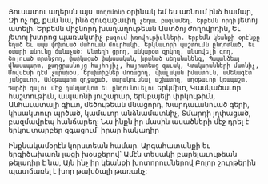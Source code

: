 
Յուսատու աղերսն այս` Սողոմոնի` օրինակ եմ ես
առնում ինձ համար,
Զի ոչ ոք, քան նա, ինձ զուգաշաւիղ` չեղաւ
բազմամեղ.
Երբեմն որդի` յետոյ ատելի.
Երբեմն միջնորդ խաղաղութեան
Աստծոյ ժողովրդին,
Եւ յետոյ խտրոց պառակտիչ` բազում
խռովութիւնների.
Երբեմն կեանքի օրէնքը եղած եւ ապա փոխուած
մահուան մուրհակի.
Երկնաւորի պաշտումն ընդոտնած, եւ օտարի
անունը ճանաչած:
Անտեղի ցրող, անկարօտ զրկող, անսովելի գող,
Շոյուած տրտնջող, փափկացած փախստական,
խրտնած սեղանանենգ,
Պապանձեալ վնասապարտ, քաղցրասնոյց
հայհոյիչ, հայրատեաց զաւակ,
Կտակարանների մատնիչ, Մովսէսի դէմ
չարախօս,
Երախտիքներ մոռացող, սխալական իմաստուն,
ամենագէտ յանցաւոր,
Ամօթապարտ զղջացած, տարակուսեալ
աշխատող, աղօթաւոր կռապաշտ,
Դարձի գալու մէջ դանդաղկոտ եւ ընդունուելու`
երկմիտ,
Կասկածաւոր հաշտութիւն, ապառնի յուշարար,
երկբայելի փրկութիւն,
Անհաւատալի գիւտ, մեծութեան մնացորդ,
Խարդաւանուած գերի, կիսակտուր պրծած,
կամաւոր անձնամատնիչ,
Տմարդի յղփացած, բազմավրէպ հանճարեղ:
Նա ինքն իր մասին ասածների մէջ դրել է երկու
տարբեր զգացում` իրար հակադիր


Ինքնակամօրէն կորստեան համար.
Արգահատանքի եւ երգիծախառն լացի խօսքերով`
Ամէն տեսակի բարելաւութեան թելադիր է նա,
Այն ինչ իր կեանքի խոտորումներով
Բոլոր շուրթերին պատճառել է խոր թախծալի
թառանչ:
